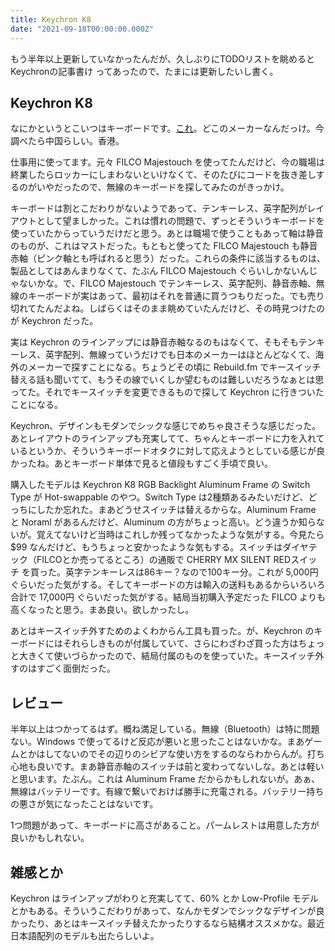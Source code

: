 ```yaml
---
title: Keychron K8
date: "2021-09-18T00:00:00.000Z"
---
```


もう半年以上更新していなかったんだが、久しぶりにTODOリストを眺めると Keychronの記事書け ってあったので、たまには更新したいし書く。

## Keychron K8
なにかというとこいつはキーボードです。[これ](https://www.keychron.com/products/keychron-k8-tenkeyless-wireless-mechanical-keyboard)。どこのメーカーなんだっけ。今調べたら中国らしい。香港。

仕事用に使ってます。元々 FILCO Majestouch を使ってたんだけど、今の職場は終業したらロッカーにしまわないといけなくて、そのたびにコードを抜き差しするのがいやだったので、無線のキーボードを探してみたのがきっかけ。

キーボードは割とこだわりがないようであって、テンキーレス、英字配列がレイアウトとして望ましかった。これは慣れの問題で、ずっとそういうキーボードを使っていたからっていうだけだと思う。あとは職場で使うこともあって軸は静音のものが、これはマストだった。もともと使ってた FILCO Majestouch も静音赤軸（ピンク軸とも呼ばれると思う）だった。これらの条件に該当するものは、製品としてはあんまりなくて、たぶん FILCO Majestouch ぐらいしかないんじゃないかな。で、FILCO Majestouch でテンキーレス、英字配列、静音赤軸、無線のキーボードが実はあって、最初はそれを普通に買うつもりだった。でも売り切れてたんだよね。しばらくはそのまま眺めていたんだけど、その時見つけたのが Keychron だった。

実は Keychron のラインアップには静音赤軸なるのもはなくて、そもそもテンキーレス、英字配列、無線っていうだけでも日本のメーカーはほとんどなくて、海外のメーカーで探すことになる。ちょうどその頃に Rebuild.fm でキースイッチ替える話も聞いてて、もうその線でいくしか望むものは難しいだろうなぁとは思ってた。それでキースイッチを変更できるもので探して Keychron に行きついたことになる。

Keychron、デザインもモダンでシックな感じでめちゃ良さそうな感じだった。あとレイアウトのラインアップも充実してて、ちゃんとキーボードに力を入れているというか、そういうキーボードオタクに対して応えようとしている感じが良かったね。あとキーボード単体で見ると値段もすごく手頃で良い。

購入したモデルは Keychron K8 RGB Backlight Aluminum Frame の Switch Type が Hot-swappable のやつ。Switch Type は2種類あるみたいだけど、どっちにしたか忘れた。まあどうせスイッチは替えるからな。Aluminum Frame と Noraml があるんだけど、Aluminum の方がちょっと高い。どう違うか知らないが。覚えてないけど当時はこれしか残ってなかったような気がする。今見たら $99 なんだけど、もうちょっと安かったような気もする。スイッチはダイヤテック（FILCOとか売ってるところ）の通販で CHERRY MX SILENT REDスイッチ を買った。英字テンキーレスは86キー？なので100キー分。これが 5,000円 ぐらいだった気がする。そしてキーボードの方は輸入の送料もあるからいろいろ合計で 17,000円 ぐらいだった気がする。結局当初購入予定だった FILCO よりも高くなったと思う。まあ良い。欲しかったし。

あとはキースイッチ外すためのよくわからん工具も買った。が、Keychron のキーボードにはそれらしきものが付属していて、さらにわざわざ買った方はちょっと大きくて使いづらかったので、結局付属のものを使っていた。キースイッチ外すのはすごく面倒だった。

## レビュー
半年以上はつかってるはず。概ね満足している。無線（Bluetooth）は特に問題ない。Windows で使ってるけど反応が悪いと思ったことはないかな。まあゲームとかはしてないのでその辺りのシビアな使い方をするのならわからんが。打ち心地も良いです。まあ静音赤軸のスイッチは前と変わってないしな。あとは軽いと思います。たぶん。これは Aluminum Frame だからかもしれないが。あぁ、無線はバッテリーです。有線で繋いでおけば勝手に充電される。バッテリー持ちの悪さが気になったことはないです。

1つ問題があって、キーボードに高さがあること。パームレストは用意した方が良いかもしれない。

## 雑感とか
Keychron はラインアップがわりと充実してて、60% とか Low-Profile モデルとかもある。そういうこだわりがあって、なんかモダンでシックなデザインが良かったり、あとはキースイッチ替えたかったりするなら結構オススメかな。最近日本語配列のモデルも出たらしいよ。